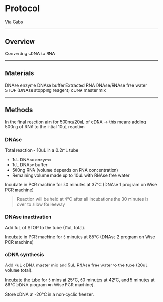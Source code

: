 # Protocol
Via Gabs

------------------------------------------------------------------
## Overview

Converting cDNA to RNA

------------------------------------------------------------------
## Materials

DNAse enzyme
DNAse buffer
Extracted RNA
DNAse/RNAse free water
STOP (DNAse stopping reagent)
cDNA master mix


------------------------------------------------------------------
## Methods

In the final reaction aim for 500ng/20uL of cDNA -> this means adding 500ng of RNA to the intial 10uL reaction
### DNAse
Total reaction - 10uL in a 0.2mL tube
- 1uL DNAse enzyme
- 1uL DNAse buffer
- 500ng RNA (volume depends on RNA concentration)
- Remaining volume made up to 10uL with RNAse free water

Incubate in PCR machine for 30 minutes at 37°C (DNAse 1 program on Wise PCR machine)
> Reaction will be held at 4°C after all incubations the 30 minutes is over to allow for leeway

### DNAse inactivation

Add 1uL of STOP to the tube (11uL total).

Incubate in PCR machine for 5 minutes at 85°C (DNAse 2 program on Wise PCR machine)

### cDNA synthesis

Add 4uL cDNA master mix and 5uL RNAse free water to the tube (20uL volume total).

Incubate the tube for 5 mins at 25°C, 60 minutes at 42°C, and 5 minutes at 85°C(cDNA program on Wise PCR machine).

Store cDNA at -20°C in a non-cyclic freezer.
